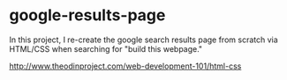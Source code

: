 # google-results-page

In this project, I re-create the google search results page from scratch via HTML/CSS when searching for "build this webpage."

http://www.theodinproject.com/web-development-101/html-css